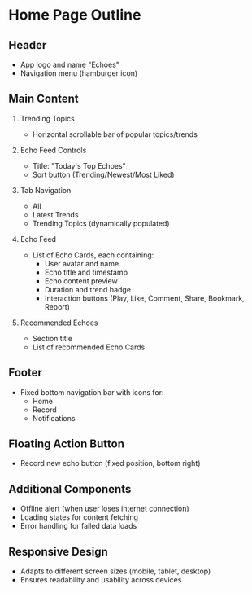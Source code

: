 # Home Page Outline

## Header
- App logo and name "Echoes"
- Navigation menu (hamburger icon)

## Main Content
1. Trending Topics
   - Horizontal scrollable bar of popular topics/trends

2. Echo Feed Controls
   - Title: "Today's Top Echoes"
   - Sort button (Trending/Newest/Most Liked)

3. Tab Navigation
   - All
   - Latest Trends
   - Trending Topics (dynamically populated)

4. Echo Feed
   - List of Echo Cards, each containing:
     - User avatar and name
     - Echo title and timestamp
     - Echo content preview
     - Duration and trend badge
     - Interaction buttons (Play, Like, Comment, Share, Bookmark, Report)

5. Recommended Echoes
   - Section title
   - List of recommended Echo Cards

## Footer
- Fixed bottom navigation bar with icons for:
  - Home
  - Record
  - Notifications

## Floating Action Button
- Record new echo button (fixed position, bottom right)

## Additional Components
- Offline alert (when user loses internet connection)
- Loading states for content fetching
- Error handling for failed data loads

## Responsive Design
- Adapts to different screen sizes (mobile, tablet, desktop)
- Ensures readability and usability across devices